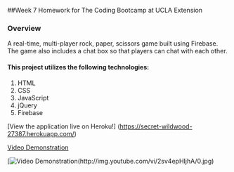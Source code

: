 ##Week 7 Homework for The Coding Bootcamp at UCLA Extension

### Overview
A real-time, multi-player rock, paper, scissors game built using Firebase. The game also includes a chat box so that players can chat with each other.

#### This project utilizes the following technologies:
1. HTML
2. CSS
3. JavaScript
4. jQuery
6. Firebase

[View the application live on Heroku!] (https://secret-wildwood-27387.herokuapp.com/)

[Video Demonstration](https://youtu.be/2sv4epHIjhA)

[![Video Demonstration(http://img.youtube.com/vi/2sv4epHIjhA/0.jpg)](https://youtu.be/2sv4epHIjhA)
